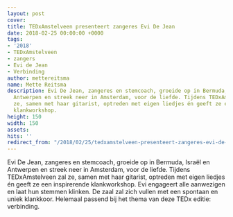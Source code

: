 ```yaml
---
layout: post
cover:
title: TEDxAmstelveen presenteert zangeres Evi De Jean
date: 2018-02-25 00:00:00 +0000
tags:
- '2018'
- TEDxAmstelveen
- zangers
- Evi de Jean
- Verbinding
author: mettereitsma
name: Mette Reitsma
description: Evi De Jean, zangeres en stemcoach, groeide op in Bermuda, Israël en
  Antwerpen en streek neer in Amsterdam, voor de liefde. Tijdens TEDxAmstelveen zal
  ze, samen met haar gitarist, optreden met eigen liedjes én geeft ze een inspirerende
  klankworkshop.
height: 150
width: 150
assets:  
hits: ''
redirect_from: "/2018/02/25/tedxamstelveen-presenteert-zangeres-evi-de-jean/"
---
```


Evi De Jean, zangeres en stemcoach, groeide op in Bermuda, Israël en Antwerpen en streek neer in Amsterdam, voor de liefde. Tijdens TEDxAmstelveen zal ze, samen met haar gitarist, optreden met eigen liedjes én geeft ze een inspirerende klankworkshop. Evi engageert alle aanwezigen en laat hun stemmen klinken. De zaal zal zich vullen met een spontaan en uniek klankkoor. Helemaal passend bij het thema van deze TEDx editie: verbinding.
